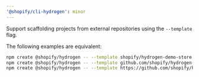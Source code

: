 ```yaml
---
'@shopify/cli-hydrogen': minor
---
```


Support scaffolding projects from external repositories using the `--template` flag.

The following examples are equivalent:

```sh
npm create @shopify/hydrogen -- --template shopify/hydrogen-demo-store
npm create @shopify/hydrogen -- --template github.com/shopify/hydrogen-demo-store
npm create @shopify/hydrogen -- --template https://github.com/shopify/hydrogen-demo-store
```
